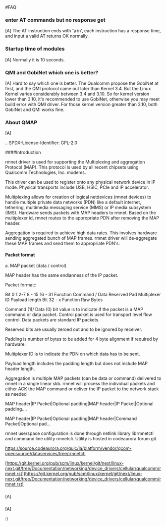 #FAQ


### enter AT commands but no response get

[A] The AT instruction ends with '\r\n', each instruction has a response time, and input a valid AT returns OK normally.


###  Startup time of modules

[A] Normally it is 10 seconds.

### QMI and GobiNet which one is better?

[A] Hard to say which one is better. The Qualcomm propose the GobiNet at first, and the QMI protocol came out later than Kernel 3.4. But the Linux Kernel varies considerably between 3.4 and 3.10. So for kernel version lower than 3.10, it's recommended to use GobiNet, otherwise you may meet build error with QMI driver. For those kernel version greater than 3.10, both GobiNet and QMI works fine.


### About QMAP

[A] 

.. SPDX-License-Identifier: GPL-2.0


####Introduction

rmnet driver is used for supporting the Multiplexing and aggregation
Protocol (MAP). This protocol is used by all recent chipsets using Qualcomm
Technologies, Inc. modems.

This driver can be used to register onto any physical network device in
IP mode. Physical transports include USB, HSIC, PCIe and IP accelerator.

Multiplexing allows for creation of logical netdevices (rmnet devices) to
handle multiple private data networks (PDN) like a default internet, tethering,
multimedia messaging service (MMS) or IP media subsystem (IMS). Hardware sends
packets with MAP headers to rmnet. Based on the multiplexer id, rmnet
routes to the appropriate PDN after removing the MAP header.

Aggregation is required to achieve high data rates. This involves hardware
sending aggregated bunch of MAP frames. rmnet driver will de-aggregate
these MAP frames and send them to appropriate PDN's.

#### Packet format

a. MAP packet (data / control)

MAP header has the same endianness of the IP packet.

Packet format::

  Bit             0             1           2-7      8 - 15           16 - 31
  Function   Command / Data   Reserved     Pad   Multiplexer ID    Payload length
  Bit            32 - x
  Function     Raw  Bytes

Command (1)/ Data (0) bit value is to indicate if the packet is a MAP command
or data packet. Control packet is used for transport level flow control. Data
packets are standard IP packets.

Reserved bits are usually zeroed out and to be ignored by receiver.

Padding is number of bytes to be added for 4 byte alignment if required by
hardware.

Multiplexer ID is to indicate the PDN on which data has to be sent.

Payload length includes the padding length but does not include MAP header
length.

Aggregation is multiple MAP packets (can be data or command) delivered to rmnet in a single linear skb. rmnet will process the individual packets and either ACK the MAP command or deliver the IP packet to the network stack as needed

MAP header|IP Packet|Optional padding|MAP header|IP Packet|Optional padding....

MAP header|IP Packet|Optional padding|MAP header|Command Packet|Optional pad...

rmnet userspace configuration is done through netlink library librmnetctl and command line utility rmnetcli. Utility is hosted in codeaurora forum git.

https://source.codeaurora.org/quic/la/platform/vendor/qcom-opensource/dataservices/tree/rmnetctl

[https://git.kernel.org/pub/scm/linux/kernel/git/next/linux-next.git/tree/Documentation/networking/device_drivers/cellular/qualcomm/rmnet.rst](https://git.kernel.org/pub/scm/linux/kernel/git/next/linux-next.git/tree/Documentation/networking/device_drivers/cellular/qualcomm/rmnet.rst)

### 

[A]

### 

[A] 




























:)
